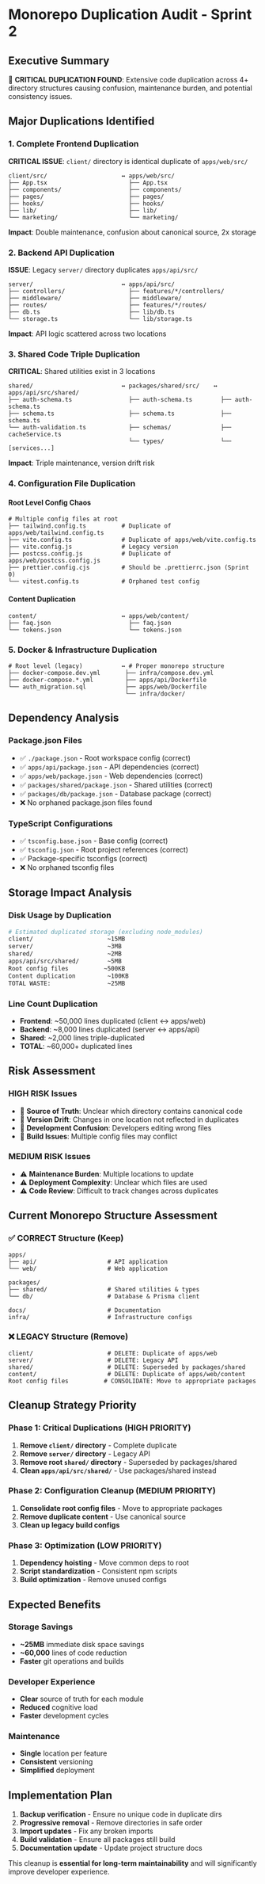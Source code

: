 # Monorepo Duplication Audit - Sprint 2

## Executive Summary
🚨 **CRITICAL DUPLICATION FOUND**: Extensive code duplication across 4+ directory structures causing confusion, maintenance burden, and potential consistency issues.

## Major Duplications Identified

### 1. Complete Frontend Duplication
**CRITICAL ISSUE**: `client/` directory is identical duplicate of `apps/web/src/`

```
client/src/                     ↔ apps/web/src/
├── App.tsx                       ├── App.tsx
├── components/                   ├── components/
├── pages/                        ├── pages/
├── hooks/                        ├── hooks/
├── lib/                          ├── lib/
└── marketing/                    └── marketing/
```
**Impact**: Double maintenance, confusion about canonical source, 2x storage

### 2. Backend API Duplication  
**ISSUE**: Legacy `server/` directory duplicates `apps/api/src/`

```
server/                         ↔ apps/api/src/
├── controllers/                  ├── features/*/controllers/
├── middleware/                   ├── middleware/
├── routes/                       ├── features/*/routes/
├── db.ts                         ├── lib/db.ts
└── storage.ts                    └── lib/storage.ts
```
**Impact**: API logic scattered across two locations

### 3. Shared Code Triple Duplication
**CRITICAL**: Shared utilities exist in 3 locations

```
shared/                         ↔ packages/shared/src/    ↔ apps/api/src/shared/
├── auth-schema.ts                ├── auth-schema.ts        ├── auth-schema.ts
├── schema.ts                     ├── schema.ts             ├── schema.ts
└── auth-validation.ts            ├── schemas/              ├── cacheService.ts
                                  └── types/                └── [services...]
```
**Impact**: Triple maintenance, version drift risk

### 4. Configuration File Duplication

#### Root Level Config Chaos
```
# Multiple config files at root
├── tailwind.config.ts          # Duplicate of apps/web/tailwind.config.ts
├── vite.config.ts              # Duplicate of apps/web/vite.config.ts
├── vite.config.js              # Legacy version
├── postcss.config.js           # Duplicate of apps/web/postcss.config.js  
├── prettier.config.cjs         # Should be .prettierrc.json (Sprint 0)
└── vitest.config.ts            # Orphaned test config
```

#### Content Duplication
```
content/                        ↔ apps/web/content/
├── faq.json                      ├── faq.json
└── tokens.json                   └── tokens.json
```

### 5. Docker & Infrastructure Duplication
```
# Root level (legacy)           ↔ # Proper monorepo structure
├── docker-compose.dev.yml       ├── infra/compose.dev.yml
├── docker-compose.*.yml         ├── apps/api/Dockerfile
└── auth_migration.sql           ├── apps/web/Dockerfile
                                 └── infra/docker/
```

## Dependency Analysis

### Package.json Files
- ✅ `./package.json` - Root workspace config (correct)
- ✅ `apps/api/package.json` - API dependencies (correct)
- ✅ `apps/web/package.json` - Web dependencies (correct)
- ✅ `packages/shared/package.json` - Shared utilities (correct)
- ✅ `packages/db/package.json` - Database package (correct)
- ❌ No orphaned package.json files found

### TypeScript Configurations
- ✅ `tsconfig.base.json` - Base config (correct)
- ✅ `tsconfig.json` - Root project references (correct)
- ✅ Package-specific tsconfigs (correct)
- ❌ No orphaned tsconfig files

## Storage Impact Analysis

### Disk Usage by Duplication
```bash
# Estimated duplicated storage (excluding node_modules)
client/                     ~15MB
server/                     ~3MB
shared/                     ~2MB
apps/api/src/shared/        ~5MB
Root config files          ~500KB
Content duplication         ~100KB
TOTAL WASTE:                ~25MB
```

### Line Count Duplication
- **Frontend**: ~50,000 lines duplicated (client ↔ apps/web)
- **Backend**: ~8,000 lines duplicated (server ↔ apps/api)
- **Shared**: ~2,000 lines triple-duplicated
- **TOTAL**: ~60,000+ duplicated lines

## Risk Assessment

### HIGH RISK Issues
- 🚨 **Source of Truth**: Unclear which directory contains canonical code
- 🚨 **Version Drift**: Changes in one location not reflected in duplicates
- 🚨 **Development Confusion**: Developers editing wrong files
- 🚨 **Build Issues**: Multiple config files may conflict

### MEDIUM RISK Issues
- ⚠️ **Maintenance Burden**: Multiple locations to update
- ⚠️ **Deployment Complexity**: Unclear which files are used
- ⚠️ **Code Review**: Difficult to track changes across duplicates

## Current Monorepo Structure Assessment

### ✅ CORRECT Structure (Keep)
```
apps/
├── api/                    # API application
└── web/                    # Web application

packages/
├── shared/                 # Shared utilities & types  
└── db/                     # Database & Prisma client

docs/                       # Documentation
infra/                      # Infrastructure configs
```

### ❌ LEGACY Structure (Remove)
```
client/                     # DELETE: Duplicate of apps/web
server/                     # DELETE: Legacy API
shared/                     # DELETE: Superseded by packages/shared
content/                    # DELETE: Duplicate of apps/web/content
Root config files          # CONSOLIDATE: Move to appropriate packages
```

## Cleanup Strategy Priority

### Phase 1: Critical Duplications (HIGH PRIORITY)
1. **Remove `client/` directory** - Complete duplicate
2. **Remove `server/` directory** - Legacy API
3. **Remove root `shared/` directory** - Superseded by packages/shared
4. **Clean `apps/api/src/shared/`** - Use packages/shared instead

### Phase 2: Configuration Cleanup (MEDIUM PRIORITY)  
1. **Consolidate root config files** - Move to appropriate packages
2. **Remove duplicate content** - Use canonical source
3. **Clean up legacy build configs**

### Phase 3: Optimization (LOW PRIORITY)
1. **Dependency hoisting** - Move common deps to root
2. **Script standardization** - Consistent npm scripts
3. **Build optimization** - Remove unused configs

## Expected Benefits

### Storage Savings
- **~25MB** immediate disk space savings
- **~60,000** lines of code reduction
- **Faster** git operations and builds

### Developer Experience
- **Clear** source of truth for each module
- **Reduced** cognitive load
- **Faster** development cycles

### Maintenance
- **Single** location per feature
- **Consistent** versioning
- **Simplified** deployment

## Implementation Plan
1. **Backup verification** - Ensure no unique code in duplicate dirs
2. **Progressive removal** - Remove directories in safe order
3. **Import updates** - Fix any broken imports
4. **Build validation** - Ensure all packages still build
5. **Documentation update** - Update project structure docs

This cleanup is **essential for long-term maintainability** and will significantly improve developer experience.